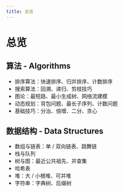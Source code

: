 ```yaml
---
title: 总览
---
```


# 总览

## 算法 - Algorithms

- 排序算法：快速排序、归并排序、计数排序
- 搜索算法：回溯、递归、剪枝技巧
- 图论：最短路、最小生成树、网络流建模
- 动态规划：背包问题、最长子序列、计数问题
- 基础技巧：分治、倍增、二分、贪心

## 数据结构 - Data Structures

- 数组与链表：单 / 双向链表、跳舞链
- 栈与队列
- 树与图：最近公共祖先、并查集
- 哈希表
- 堆：大 / 小根堆、可并堆
- 字符串：字典树、后缀树
